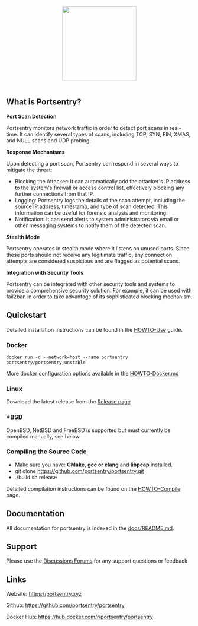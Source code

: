 <div id="header" align="center">
  <img src="https://portsentry.xyz/img/portsentry.png" width="200" />
</div>

<div id="badges" align="center">
  <img src="https://komarev.com/ghpvc/?username=portsentry&style=flat-square&color=blue" alt=""/>
  <img src="https://github.com/portsentry/portsentry/actions/workflows/cmake-single-platform.yml/badge.svg?branch=master" alt="" />
  <img src="https://github.com/portsentry/portsentry/actions/workflows/codacy.yml/badge.svg?branch=master" alt="" />
  <img src="https://github.com/portsentry/portsentry/actions/workflows/codeql.yml/badge.svg" alt="" />
  <img src="https://img.shields.io/github/v/release/portsentry/portsentry" alt="" />
  <img src="https://img.shields.io/github/last-commit/portsentry/portsentry" alt="" />
</div>

## What is Portsentry?

**Port Scan Detection**

Portsentry monitors network traffic in order to detect port scans in real-time. It can identify several types of scans, including TCP, SYN, FIN, XMAS, and NULL scans and UDP probing.

**Response Mechanisms**

Upon detecting a port scan, Portsentry can respond in several ways to mitigate the threat:

* Blocking the Attacker: It can automatically add the attacker's IP address to the system's firewall or access control list, effectively blocking any further connections from that IP.
* Logging: Portsentry logs the details of the scan attempt, including the source IP address, timestamp, and type of scan detected. This information can be useful for forensic analysis and monitoring.
* Notification: It can send alerts to system administrators via email or other messaging systems to notify them of the detected scan.

**Stealth Mode**

Portsentry operates in stealth mode where it listens on unused ports. Since these ports should not receive any legitimate traffic, any connection attempts are considered suspicious and are flagged as potential scans.

**Integration with Security Tools**

Portsentry can be integrated with other security tools and systems to provide a comprehensive security solution. For example, it can be used with fail2ban in order to take advantage of its sophisticated blocking mechanism.

## Quickstart

Detailed installation instructions can be found in the [HOWTO-Use](docs/HOWTO-Use.md) guide.

### Docker

```
docker run -d --network=host --name portsentry portsentry/portsentry:unstable
```

More docker configuration options available in the [HOWTO-Docker.md](docs/HOWTO-Docker.md)

### Linux

Download the latest release from the [Release page](https://github.com/portsentry/portsentry/releases)

### *BSD

OpenBSD, NetBSD and FreeBSD is supported but must currently be compiled manually, see below

### Compiling the Source Code

* Make sure you have: **CMake**, **gcc or clang** and **libpcap** installed.
* git clone https://github.com/portsentry/portsentry.git
* ./build.sh release

Detailed compilation instructions can be found on the [HOWTO-Compile](docs/HOWTO-Compile.md) page.

## Documentation

All documentation for portsentry is indexed in the [docs/README.md](docs/README.md).

## Support

Please use the [Discussions Forums](https://github.com/portsentry/portsentry/discussions) for any support questions or feedback

## Links

Website: https://portsentry.xyz

Github: https://github.com/portsentry/portsentry

Docker Hub: https://hub.docker.com/r/portsentry/portsentry
